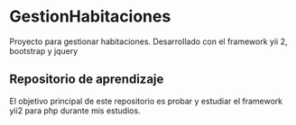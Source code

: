 # GestionHabitaciones
Proyecto para gestionar habitaciones. Desarrollado con el framework yii 2, bootstrap y jquery

## Repositorio de aprendizaje
El objetivo principal de este repositorio es probar y estudiar el framework yii2 para php durante mis estudios.
